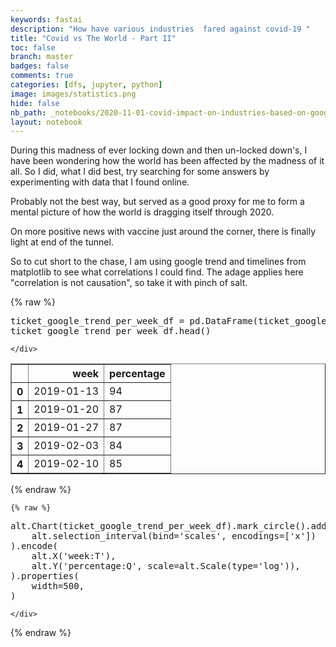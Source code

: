 ```yaml
---
keywords: fastai
description: "How have various industries  fared against covid-19 "
title: "Covid vs The World - Part II"
toc: false
branch: master
badges: false
comments: true
categories: [dfs, jupyter, python]
image: images/statistics.png
hide: false
nb_path: _notebooks/2020-11-01-covid-impact-on-industries-based-on-google-trends.ipynb
layout: notebook
---
```


<!--
#################################################
### THIS FILE WAS AUTOGENERATED! DO NOT EDIT! ###
#################################################
# file to edit: _notebooks/2020-11-01-covid-impact-on-industries-based-on-google-trends.ipynb
-->

<div class="container" id="notebook-container">
        
<div class="cell border-box-sizing text_cell rendered"><div class="inner_cell">
<div class="text_cell_render border-box-sizing rendered_html">
<p>During this madness of ever locking down and then un-locked down's, I have been wondering how the world has been affected by the madness of it all.
So I did, what I did best, try searching for some answers by experimenting with data that I found online.</p>
<p>Probably not the best way, but served as a good proxy for me to form a mental picture of how the world is dragging itself through 2020.</p>
<p>On more positive news with vaccine just around the corner, there is finally light at end of the tunnel.</p>
<p>So to cut short to the chase, I am using google trend and timelines from matplotlib to see what correlations I could find. The adage applies here "correlation is not causation", so take it with pinch of salt.</p>

</div>
</div>
</div>
<div class="cell border-box-sizing text_cell rendered"><div class="inner_cell">
<div class="text_cell_render border-box-sizing rendered_html">
<script type="text/javascript" src="https://ssl.gstatic.com/trends_nrtr/2402_RC03/embed_loader.js"></script> <script type="text/javascript"> trends.embed.renderExploreWidget("RELATED_QUERIES", {"comparisonItem":[{"keyword":"/m/05fjl2","geo":"","time":"2019-01-11 2020-12-01"}],"category":0,"property":""}, {"exploreQuery":"date=2019-01-11%202020-12-01&q=%2Fm%2F05fjl2","guestPath":"https://trends.google.com:443/trends/embed/"}); </script>
</div>
</div>
</div>
    {% raw %}
    
<div class="cell border-box-sizing code_cell rendered">
<div class="input">

<div class="inner_cell">
    <div class="input_area">
<div class=" highlight hl-ipython3"><pre><span></span><span class="n">ticket_google_trend_per_week_df</span> <span class="o">=</span> <span class="n">pd</span><span class="o">.</span><span class="n">DataFrame</span><span class="p">(</span><span class="n">ticket_google_trend_per_week</span><span class="p">,</span> <span class="n">columns</span><span class="o">=</span> <span class="p">[</span><span class="s2">&quot;week&quot;</span><span class="p">,</span><span class="s2">&quot;percentage&quot;</span><span class="p">])</span>
<span class="n">ticket_google_trend_per_week_df</span><span class="o">.</span><span class="n">head</span><span class="p">()</span>
</pre></div>

    </div>
</div>
</div>

<div class="output_wrapper">
<div class="output">

<div class="output_area">


<div class="output_html rendered_html output_subarea output_execute_result">
<div>
<style scoped>
    .dataframe tbody tr th:only-of-type {
        vertical-align: middle;
    }

    .dataframe tbody tr th {
        vertical-align: top;
    }

    .dataframe thead th {
        text-align: right;
    }
</style>
<table border="1" class="dataframe">
  <thead>
    <tr style="text-align: right;">
      <th></th>
      <th>week</th>
      <th>percentage</th>
    </tr>
  </thead>
  <tbody>
    <tr>
      <th>0</th>
      <td>2019-01-13</td>
      <td>94</td>
    </tr>
    <tr>
      <th>1</th>
      <td>2019-01-20</td>
      <td>87</td>
    </tr>
    <tr>
      <th>2</th>
      <td>2019-01-27</td>
      <td>87</td>
    </tr>
    <tr>
      <th>3</th>
      <td>2019-02-03</td>
      <td>84</td>
    </tr>
    <tr>
      <th>4</th>
      <td>2019-02-10</td>
      <td>85</td>
    </tr>
  </tbody>
</table>
</div>
</div>

</div>

</div>
</div>

</div>
    {% endraw %}

    {% raw %}
    
<div class="cell border-box-sizing code_cell rendered">
<div class="input">

<div class="inner_cell">
    <div class="input_area">
<div class=" highlight hl-ipython3"><pre><span></span><span class="n">alt</span><span class="o">.</span><span class="n">Chart</span><span class="p">(</span><span class="n">ticket_google_trend_per_week_df</span><span class="p">)</span><span class="o">.</span><span class="n">mark_circle</span><span class="p">()</span><span class="o">.</span><span class="n">add_selection</span><span class="p">(</span>
    <span class="n">alt</span><span class="o">.</span><span class="n">selection_interval</span><span class="p">(</span><span class="n">bind</span><span class="o">=</span><span class="s1">&#39;scales&#39;</span><span class="p">,</span> <span class="n">encodings</span><span class="o">=</span><span class="p">[</span><span class="s1">&#39;x&#39;</span><span class="p">])</span>
<span class="p">)</span><span class="o">.</span><span class="n">encode</span><span class="p">(</span>
    <span class="n">alt</span><span class="o">.</span><span class="n">X</span><span class="p">(</span><span class="s1">&#39;week:T&#39;</span><span class="p">),</span>
    <span class="n">alt</span><span class="o">.</span><span class="n">Y</span><span class="p">(</span><span class="s1">&#39;percentage:Q&#39;</span><span class="p">,</span> <span class="n">scale</span><span class="o">=</span><span class="n">alt</span><span class="o">.</span><span class="n">Scale</span><span class="p">(</span><span class="nb">type</span><span class="o">=</span><span class="s1">&#39;log&#39;</span><span class="p">)),</span>
<span class="p">)</span><span class="o">.</span><span class="n">properties</span><span class="p">(</span>
    <span class="n">width</span><span class="o">=</span><span class="mi">500</span><span class="p">,</span>
<span class="p">)</span>
</pre></div>

    </div>
</div>
</div>

<div class="output_wrapper">
<div class="output">

<div class="output_area">


<div class="output_html rendered_html output_subarea output_execute_result">

<div id="altair-viz-6d4d2950c5ed4f579ba1ab61c164c63d"></div>
<script type="text/javascript">
  (function(spec, embedOpt){
    let outputDiv = document.currentScript.previousElementSibling;
    if (outputDiv.id !== "altair-viz-6d4d2950c5ed4f579ba1ab61c164c63d") {
      outputDiv = document.getElementById("altair-viz-6d4d2950c5ed4f579ba1ab61c164c63d");
    }
    const paths = {
      "vega": "https://cdn.jsdelivr.net/npm//vega@5?noext",
      "vega-lib": "https://cdn.jsdelivr.net/npm//vega-lib?noext",
      "vega-lite": "https://cdn.jsdelivr.net/npm//vega-lite@4.8.1?noext",
      "vega-embed": "https://cdn.jsdelivr.net/npm//vega-embed@6?noext",
    };

    function loadScript(lib) {
      return new Promise(function(resolve, reject) {
        var s = document.createElement('script');
        s.src = paths[lib];
        s.async = true;
        s.onload = () => resolve(paths[lib]);
        s.onerror = () => reject(`Error loading script: ${paths[lib]}`);
        document.getElementsByTagName("head")[0].appendChild(s);
      });
    }

    function showError(err) {
      outputDiv.innerHTML = `<div class="error" style="color:red;">${err}</div>`;
      throw err;
    }

    function displayChart(vegaEmbed) {
      vegaEmbed(outputDiv, spec, embedOpt)
        .catch(err => showError(`Javascript Error: ${err.message}<br>This usually means there's a typo in your chart specification. See the javascript console for the full traceback.`));
    }

    if(typeof define === "function" && define.amd) {
      requirejs.config({paths});
      require(["vega-embed"], displayChart, err => showError(`Error loading script: ${err.message}`));
    } else if (typeof vegaEmbed === "function") {
      displayChart(vegaEmbed);
    } else {
      loadScript("vega")
        .then(() => loadScript("vega-lite"))
        .then(() => loadScript("vega-embed"))
        .catch(showError)
        .then(() => displayChart(vegaEmbed));
    }
  })({"config": {"view": {"continuousWidth": 400, "continuousHeight": 300}}, "data": {"name": "data-7de4ae80c4d7e361ad293ccf3b8629f7"}, "mark": "line", "encoding": {"x": {"type": "temporal", "field": "week"}, "y": {"type": "quantitative", "field": "percentage"}}, "selection": {"selector008": {"type": "interval", "bind": "scales", "encodings": ["x"]}}, "$schema": "https://vega.github.io/schema/vega-lite/v4.8.1.json", "datasets": {"data-7de4ae80c4d7e361ad293ccf3b8629f7": [{"week": "2019-01-13", "percentage": "94"}, {"week": "2019-01-20", "percentage": "87"}, {"week": "2019-01-27", "percentage": "87"}, {"week": "2019-02-03", "percentage": "84"}, {"week": "2019-02-10", "percentage": "85"}, {"week": "2019-02-17", "percentage": "85"}, {"week": "2019-02-24", "percentage": "81"}, {"week": "2019-03-03", "percentage": "84"}, {"week": "2019-03-10", "percentage": "85"}, {"week": "2019-03-17", "percentage": "86"}, {"week": "2019-03-24", "percentage": "86"}, {"week": "2019-03-31", "percentage": "84"}, {"week": "2019-04-07", "percentage": "81"}, {"week": "2019-04-14", "percentage": "82"}, {"week": "2019-04-21", "percentage": "85"}, {"week": "2019-04-28", "percentage": "82"}, {"week": "2019-05-05", "percentage": "80"}, {"week": "2019-05-12", "percentage": "85"}, {"week": "2019-05-19", "percentage": "81"}, {"week": "2019-05-26", "percentage": "86"}, {"week": "2019-06-02", "percentage": "86"}, {"week": "2019-06-09", "percentage": "90"}, {"week": "2019-06-16", "percentage": "10"}, {"week": "2019-06-23", "percentage": "92"}, {"week": "2019-06-30", "percentage": "94"}, {"week": "2019-07-07", "percentage": "94"}, {"week": "2019-07-14", "percentage": "92"}, {"week": "2019-07-21", "percentage": "91"}, {"week": "2019-07-28", "percentage": "90"}, {"week": "2019-08-04", "percentage": "85"}, {"week": "2019-08-11", "percentage": "87"}, {"week": "2019-08-18", "percentage": "86"}, {"week": "2019-08-25", "percentage": "84"}, {"week": "2019-09-01", "percentage": "83"}, {"week": "2019-09-08", "percentage": "79"}, {"week": "2019-09-15", "percentage": "77"}, {"week": "2019-09-22", "percentage": "79"}, {"week": "2019-09-29", "percentage": "77"}, {"week": "2019-10-06", "percentage": "78"}, {"week": "2019-10-13", "percentage": "79"}, {"week": "2019-10-20", "percentage": "82"}, {"week": "2019-10-27", "percentage": "81"}, {"week": "2019-11-03", "percentage": "80"}, {"week": "2019-11-10", "percentage": "77"}, {"week": "2019-11-17", "percentage": "75"}, {"week": "2019-11-24", "percentage": "82"}, {"week": "2019-12-01", "percentage": "76"}, {"week": "2019-12-08", "percentage": "77"}, {"week": "2019-12-15", "percentage": "80"}, {"week": "2019-12-22", "percentage": "87"}, {"week": "2019-12-29", "percentage": "86"}, {"week": "2020-01-05", "percentage": "88"}, {"week": "2020-01-12", "percentage": "89"}, {"week": "2020-01-19", "percentage": "84"}, {"week": "2020-01-26", "percentage": "77"}, {"week": "2020-02-02", "percentage": "76"}, {"week": "2020-02-09", "percentage": "73"}, {"week": "2020-02-16", "percentage": "75"}, {"week": "2020-02-23", "percentage": "74"}, {"week": "2020-03-01", "percentage": "70"}, {"week": "2020-03-08", "percentage": "83"}, {"week": "2020-03-15", "percentage": "58"}, {"week": "2020-03-22", "percentage": "39"}, {"week": "2020-03-29", "percentage": "28"}, {"week": "2020-04-05", "percentage": "24"}, {"week": "2020-04-12", "percentage": "24"}, {"week": "2020-04-19", "percentage": "24"}, {"week": "2020-04-26", "percentage": "24"}, {"week": "2020-05-03", "percentage": "26"}, {"week": "2020-05-10", "percentage": "28"}, {"week": "2020-05-17", "percentage": "35"}, {"week": "2020-05-24", "percentage": "36"}, {"week": "2020-05-31", "percentage": "41"}, {"week": "2020-06-07", "percentage": "43"}, {"week": "2020-06-14", "percentage": "42"}, {"week": "2020-06-21", "percentage": "44"}, {"week": "2020-06-28", "percentage": "48"}, {"week": "2020-07-05", "percentage": "48"}, {"week": "2020-07-12", "percentage": "45"}, {"week": "2020-07-19", "percentage": "46"}, {"week": "2020-07-26", "percentage": "44"}, {"week": "2020-08-02", "percentage": "44"}, {"week": "2020-08-09", "percentage": "45"}, {"week": "2020-08-16", "percentage": "44"}, {"week": "2020-08-23", "percentage": "44"}, {"week": "2020-08-30", "percentage": "45"}, {"week": "2020-09-06", "percentage": "45"}, {"week": "2020-09-13", "percentage": "44"}, {"week": "2020-09-20", "percentage": "44"}, {"week": "2020-09-27", "percentage": "46"}, {"week": "2020-10-04", "percentage": "46"}, {"week": "2020-10-11", "percentage": "47"}, {"week": "2020-10-18", "percentage": "48"}, {"week": "2020-10-25", "percentage": "46"}, {"week": "2020-11-01", "percentage": "43"}, {"week": "2020-11-08", "percentage": "46"}, {"week": "2020-11-15", "percentage": "46"}, {"week": "2020-11-22", "percentage": "47"}, {"week": "2020-11-29", "percentage": "47"}]}}, {"mode": "vega-lite"});
</script>
</div>

</div>

</div>
</div>

</div>
    {% endraw %}

</div>
 

